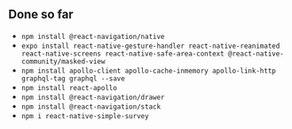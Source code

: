 ## Done so far
- `npm install @react-navigation/native`
- `expo install react-native-gesture-handler react-native-reanimated react-native-screens react-native-safe-area-context @react-native-community/masked-view`
- `npm install apollo-client apollo-cache-inmemory apollo-link-http graphql-tag graphql --save`
- `npm install react-apollo`
- `npm install @react-navigation/drawer`
- `npm install @react-navigation/stack`
- `npm i react-native-simple-survey`